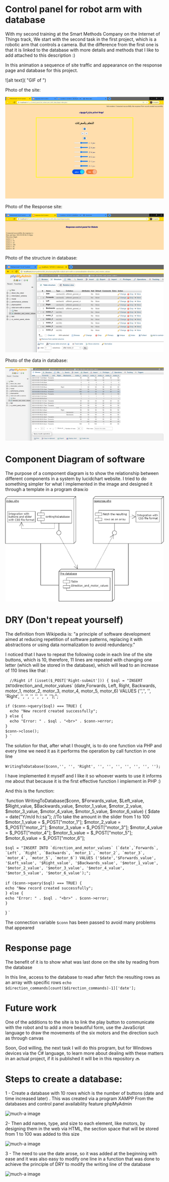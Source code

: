 # Control panel for robot arm with database
With my second training at the Smart Methods Company on the Internet of Things track, We start with the second task in the first project, which is a robotic arm that controls a camera. But the difference from the first one is that it is linked to the database with more details and methods that I like to add attached to this description :)

In this animation a sequence of site traffic and appearance on the response page and database for this project.

![alt text]( "GIF of ")

Photo of the site:

![much-a image](https://github.com/MohammadYAmmar/Robot-arm-with-a-camera/blob/main/Control%20panel%20for%20robot%20arm%20with%20database/Pictures%20of%20the%20main%20page.png) 

Photo of the Response site:

![much-a image](https://github.com/MohammadYAmmar/Robot-arm-with-a-camera/blob/main/Control%20panel%20for%20robot%20arm%20with%20database/Pictures%20of%20the%20response%20page.png) 

Photo of the structure in database:

![much-a image](https://github.com/MohammadYAmmar/Robot-arm-with-a-camera/blob/main/Control%20panel%20for%20robot%20arm%20with%20database/Image%20for%20structure%20in%20phpMyAdmin.png) 

Photo of the data in database:

![much-a image](https://github.com/MohammadYAmmar/Robot-arm-with-a-camera/blob/main/Control%20panel%20for%20robot%20arm%20with%20database/Image%20for%20data%20in%20phpMyAdmin.png) 

# Component Diagram of software 
The purpose of a component diagram is to show the relationship between different components in a system by lucidchart website.
I tried to do something simpler for what I implemented in the image and designed it through a template in a program draw.io

![much-a image](https://github.com/MohammadYAmmar/Robot-arm-with-a-camera/blob/main/Control%20panel%20for%20robot%20arm%20with%20database/Image%20of%20component%20Diagram%20of%20software.png) 


# DRY (Don't repeat yourself)
The definition from Wikipedia is: "a principle of software development aimed at reducing repetition of software patterns, replacing it with abstractions or using data normalization to avoid redundancy."

I noticed that I have to repeat the following code in each line of the site buttons, which is 10, therefore, 11 lines are repeated with changing one letter (which will be stored in the database), which will lead to an increase of 110 lines  like that : 

`   //Right
    if (isset($_POST['Right-submit'])) {
    $sql = "INSERT INTO `direction_and_motor_values` (date,Forwards, Left, Right, Backwards, motor_1, motor_2, motor_3, motor_4, motor_5, motor_6) VALUES ('','', '', 'Right', '', '', '', '', '', '', '');";
    
    if ($conn->query($sql) === TRUE) {
      echo "New record created successfully";
    } else {
      echo "Error: " . $sql . "<br>" . $conn->error;
    }   
    $conn->close();
    } `

The solution for that, after what I thought, is to do one function via PHP and every time we need it as it performs the operation by call function in one line

`WritingToDatabase($conn,'', '', 'Right', '', '', '', '', '', '', '');`

I have implemented it myself and I like it so whoever wants to use it informs me about that because it is the first effective function I implement in PHP :)

And this is the function:

`function WritingToDatabase($conn, $Forwards_value, $Left_value, $Right_value, $Backwards_value, $motor_1_value, $motor_2_value, $motor_3_value, $motor_4_value, $motor_5_value, $motor_6_value) {
    $date = date("Y/m/d h:i:sa");
    //To take the amount in the slider from 1 to 100
    $motor_1_value = $_POST["motor_1"];
    $motor_2_value = $_POST["motor_2"];
    $motor_3_value = $_POST["motor_3"];
    $motor_4_value = $_POST["motor_4"];
    $motor_5_value = $_POST["motor_5"];
    $motor_6_value = $_POST["motor_6"];

    $sql = "INSERT INTO `direction_and_motor_values` (`date`,`Forwards`, `Left`, `Right`, `Backwards`, `motor_1`, `motor_2`, `motor_3`, `motor_4`, `motor_5`, `motor_6`) VALUES ('$date','$Forwards_value', '$Left_value', '$Right_value', '$Backwards_value', '$motor_1_value', '$motor_2_value', '$motor_3_value', '$motor_4_value', '$motor_5_value', '$motor_6_value');";

    if ($conn->query($sql) === TRUE) {
    echo "New record created successfully";
    } else {
    echo "Error: " . $sql . "<br>" . $conn->error;
    }
  }
`

The connection variable `$conn` has been passed to avoid many problems that appeared

# Response page
The benefit of it is to show what was last done on the site by reading from the database

In this line, access to the database to read after fetch the resulting rows as an array with specific rows
`echo $direction_commands[count($direction_commands)-1]['date'];`


# Future work
One of the additions to the site is to link the play button to communicate with the robot and to add a more beautiful form, use the JavaScript language to draw the movements of the six motors and the direction such as through canvas

Soon, God willing, the next task I will do this program, but for Windows devices via the C# language, to learn more about dealing with these matters in an actual project, if it is published it will be in this repository 🔜



# Steps to create a database:

1 - Create a database with 10 rows which is the number of buttons (date and time increased later) . This was created via a program XAMPP From the databases and control panel availability feature phpMyAdmin

![much-a image]() 

2- Then add names, type, and size to each element, like motors, by designing them in the web via HTML, the section space that will be stored from 1 to 100 was added to this size

![much-a image]() 


3  - The need to use the date arose, so it was added at the beginning with ease and it was also easy to modify one line in a function that was done to achieve the principle of DRY to modify the writing line of the database

![much-a image]() 
